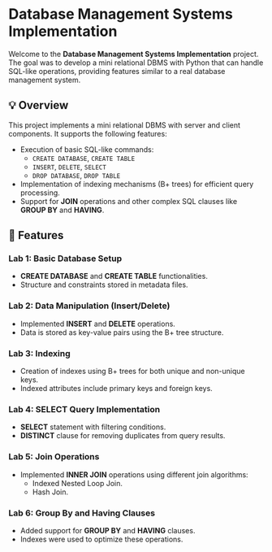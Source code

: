 # Database Management Systems Implementation

Welcome to the **Database Management Systems Implementation** project. The goal was to develop a mini relational DBMS with Python that can handle SQL-like operations, providing features similar to a real database management system.

## 💡 **Overview**

This project implements a mini relational DBMS with server and client components. It supports the following features:

- Execution of basic SQL-like commands:
  - `CREATE DATABASE`, `CREATE TABLE`
  - `INSERT`, `DELETE`, `SELECT`
  - `DROP DATABASE`, `DROP TABLE`
- Implementation of indexing mechanisms (B+ trees) for efficient query processing.
- Support for **JOIN** operations and other complex SQL clauses like **GROUP BY** and **HAVING**.

## 🚀 **Features**

### Lab 1: Basic Database Setup
- **CREATE DATABASE** and **CREATE TABLE** functionalities.
- Structure and constraints stored in metadata files.

### Lab 2: Data Manipulation (Insert/Delete)
- Implemented **INSERT** and **DELETE** operations.
- Data is stored as key-value pairs using the B+ tree structure.

### Lab 3: Indexing
- Creation of indexes using B+ trees for both unique and non-unique keys.
- Indexed attributes include primary keys and foreign keys.

### Lab 4: SELECT Query Implementation
- **SELECT** statement with filtering conditions.
- **DISTINCT** clause for removing duplicates from query results.

### Lab 5: Join Operations
- Implemented **INNER JOIN** operations using different join algorithms:
  - Indexed Nested Loop Join.
  - Hash Join.

### Lab 6: Group By and Having Clauses
- Added support for **GROUP BY** and **HAVING** clauses.
- Indexes were used to optimize these operations.
